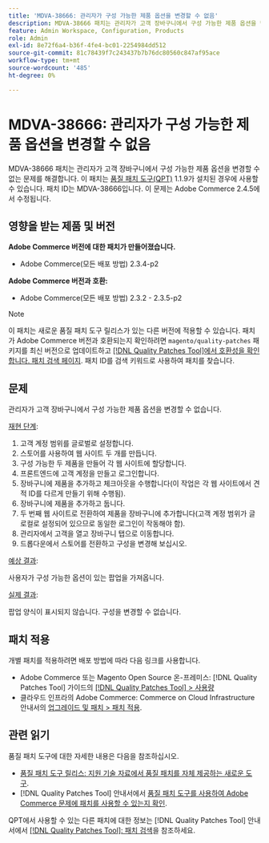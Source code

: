 ```yaml
---
title: 'MDVA-38666: 관리자가 구성 가능한 제품 옵션을 변경할 수 없음'
description: MDVA-38666 패치는 관리자가 고객 장바구니에서 구성 가능한 제품 옵션을 변경할 수 없는 문제를 해결합니다. 이 패치는 [Quality Patches Tool (QPT)](https://experienceleague.adobe.com/ko/docs/commerce-knowledge-base/kb/announcements/commerce-announcements/magento-quality-patches-released-new-tool-to-self-serve-quality-patches) 1.1.9가 설치된 경우 사용할 수 있습니다. 패치 ID는 MDVA-38666입니다. 이 문제는 Adobe Commerce 2.4.5에서 수정됩니다.
feature: Admin Workspace, Configuration, Products
role: Admin
exl-id: 8e72f6a4-b36f-4fe4-bc01-2254984dd512
source-git-commit: 81c78439f7c243437b7b76dc80560c847af95ace
workflow-type: tm+mt
source-wordcount: '485'
ht-degree: 0%

---
```


# MDVA-38666: 관리자가 구성 가능한 제품 옵션을 변경할 수 없음

MDVA-38666 패치는 관리자가 고객 장바구니에서 구성 가능한 제품 옵션을 변경할 수 없는 문제를 해결합니다. 이 패치는 [품질 패치 도구(QPT)](https://experienceleague.adobe.com/ko/docs/commerce-knowledge-base/kb/announcements/commerce-announcements/magento-quality-patches-released-new-tool-to-self-serve-quality-patches) 1.1.9가 설치된 경우에 사용할 수 있습니다. 패치 ID는 MDVA-38666입니다. 이 문제는 Adobe Commerce 2.4.5에서 수정됩니다.

## 영향을 받는 제품 및 버전

**Adobe Commerce 버전에 대한 패치가 만들어졌습니다.**

* Adobe Commerce(모든 배포 방법) 2.3.4-p2

**Adobe Commerce 버전과 호환:**

* Adobe Commerce(모든 배포 방법) 2.3.2 - 2.3.5-p2

>[!NOTE]
>
>이 패치는 새로운 품질 패치 도구 릴리스가 있는 다른 버전에 적용할 수 있습니다. 패치가 Adobe Commerce 버전과 호환되는지 확인하려면 `magento/quality-patches` 패키지를 최신 버전으로 업데이트하고 [[!DNL Quality Patches Tool]에서 호환성을 확인합니다. 패치 검색 페이지](https://experienceleague.adobe.com/ko/docs/commerce-knowledge-base/kb/announcements/commerce-announcements/magento-quality-patches-released-new-tool-to-self-serve-quality-patches). 패치 ID를 검색 키워드로 사용하여 패치를 찾습니다.

## 문제

관리자가 고객 장바구니에서 구성 가능한 제품 옵션을 변경할 수 없습니다.

<u>재현 단계</u>:

1. 고객 계정 범위를 글로벌로 설정합니다.
1. 스토어를 사용하여 웹 사이트 두 개를 만듭니다.
1. 구성 가능한 두 제품을 만들어 각 웹 사이트에 할당합니다.
1. 프론트엔드에 고객 계정을 만들고 로그인합니다.
1. 장바구니에 제품을 추가하고 체크아웃을 수행합니다(이 작업은 각 웹 사이트에서 견적 ID를 다르게 만들기 위해 수행됨).
1. 장바구니에 제품을 추가하고 둡니다.
1. 두 번째 웹 사이트로 전환하여 제품을 장바구니에 추가합니다(고객 계정 범위가 글로컬로 설정되어 있으므로 동일한 로그인이 작동해야 함).
1. 관리자에서 고객을 열고 장바구니 탭으로 이동합니다.
1. 드롭다운에서 스토어를 전환하고 구성을 변경해 보십시오.

<u>예상 결과</u>:

사용자가 구성 가능한 옵션이 있는 팝업을 가져옵니다.

<u>실제 결과</u>:

팝업 양식이 표시되지 않습니다. 구성을 변경할 수 없습니다.

## 패치 적용

개별 패치를 적용하려면 배포 방법에 따라 다음 링크를 사용합니다.

* Adobe Commerce 또는 Magento Open Source 온-프레미스: [!DNL Quality Patches Tool] 가이드의 [[!DNL Quality Patches Tool] > 사용량](/help/tools/quality-patches-tool/usage.md)
* 클라우드 인프라의 Adobe Commerce: Commerce on Cloud Infrastructure 안내서의 [업그레이드 및 패치 > 패치 적용](https://experienceleague.adobe.com/docs/commerce-cloud-service/user-guide/develop/upgrade/apply-patches.html?lang=ko).

## 관련 읽기

품질 패치 도구에 대한 자세한 내용은 다음을 참조하십시오.

* [품질 패치 도구 릴리스: 지원 기술 자료에서 품질 패치를 자체 제공하는 새로운 도구](https://experienceleague.adobe.com/ko/docs/commerce-knowledge-base/kb/announcements/commerce-announcements/magento-quality-patches-released-new-tool-to-self-serve-quality-patches).
* [!DNL Quality Patches Tool] 안내서에서 [품질 패치 도구를 사용하여 Adobe Commerce 문제에 패치를 사용할 수 있는지 확인](/help/tools/quality-patches-tool/patches-available-in-qpt/check-patch-for-magento-issue-with-magento-quality-patches.md).

QPT에서 사용할 수 있는 다른 패치에 대한 정보는 [!DNL Quality Patches Tool] 안내서에서 [[!DNL Quality Patches Tool]: 패치 검색](https://experienceleague.adobe.com/tools/commerce-quality-patches/index.html?lang=ko)을 참조하세요.
